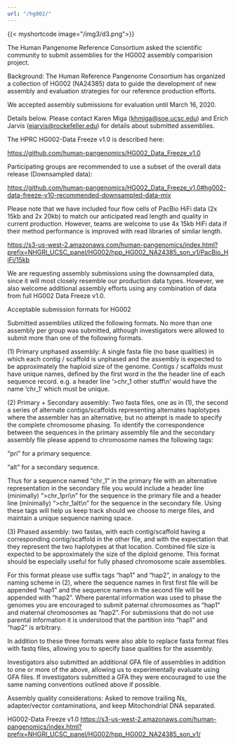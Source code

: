 ```yaml
---
url: "/hg002/"
---
```

{{< myshortcode image="/img3/d3.png">}}

The Human Pangenome Reference Consortium asked the scientific community to submit assemblies for the HG002 assembly comparision project.

Background: The Human Reference Pangenome Consortium has organized a collection of HG002 (NA24385) data to guide the development of new assembly and evaluation strategies for our reference production efforts.

We accepted assembly submissions for evaluation until March 16, 2020.

Details below.  Please contact Karen Miga (khmiga@soe.ucsc.edu) and Erich Jarvis (ejarvis@rockefeller.edu) for details about submitted assemblies.

The HPRC HG002-Data Freeze v1.0 is described here: 

https://github.com/human-pangenomics/HG002_Data_Freeze_v1.0

Participating groups are recommended to use a subset of the overall data release (Downsampled data):

https://github.com/human-pangenomics/HG002_Data_Freeze_v1.0#hg002-data-freeze-v10-recommended-downsampled-data-mix

Please note that we have included four flow cells of PacBio HiFi data (2x 15kb and 2x 20kb) to match our anticipated read length and quality in current production. However, teams are welcome to use 4x 15kb HiFi data if their method performance is improved with read libraries of similar length.

https://s3-us-west-2.amazonaws.com/human-pangenomics/index.html?prefix=NHGRI_UCSC_panel/HG002/hpp_HG002_NA24385_son_v1/PacBio_HiFi/15kb

We are requesting assembly submissions using the downsampled data, since it will most closely resemble our production data types. However, we also welcome additional assembly efforts using any combination of data from full HG002 Data Freeze v1.0.

Acceptable submission formats for HG002

Submitted assemblies utilized the following formats. No more than one assembly per group was submitted, although investigators were allowed to submit more than one of the following formats.

(1) Primary unphased assembly: A single fasta file (no base qualities) in which each contig / scaffold is unphased and the assembly is expected to be approximately the haploid size of the genome. Contigs / scaffolds must have unique names, defined by the first word in the the header line of each sequence record. e.g. a header line ‘>chr_1 other stuff\n’ would have the name ‘chr_1’ which must be unique.

(2) Primary + Secondary assembly: Two fasta files, one as in (1), the second a series of alternate contigs/scaffolds representing alternates haplotypes where the assembler has an alternative, but no attempt is made to specify the complete chromosome phasing. To identify the correspondence between the sequences in the primary assembly file and the secondary assembly file please append to chromosome names the following tags:

“pri” for a primary sequence.

“alt” for a secondary sequence.

Thus for a sequence named “chr_1” in the primary file with an alternative representation in the secondary file you would include a header line (minimally) “>chr_1pri\n” for the sequence in the primary file and a header line (minimally) “>chr_1alt\n” for the sequence in the secondary file. Using these tags will help us keep track should we choose to merge files, and maintain a unique sequence naming space. 

(3) Phased assembly: two fastas, with each contig/scaffold having a corresponding contig/scaffold in the other file, and with the expectation that they represent the two haplotypes at that location. Combined file size is expected to be approximately the size of the diploid genome. This format should be especially useful for fully phased chromosome scale assemblies.

For this format please use suffix tags “hap1” and “hap2”, in analogy to the naming scheme in (2), where the sequence names in first first file will be appended “hap1” and the sequence names in the second file will be appended with “hap2”. Where parental information was used to phase the genomes you are encouraged to submit paternal chromosomes as “hap1” and maternal chromosomes as “hap2”. For submissions that do not use parental information it is understood that the partition into “hap1” and “hap2” is arbitrary.

In addition to these three formats were also able to replace fasta format files with fastq files, allowing you to specify base qualities for the assembly.

Investigators also submitted an additional GFA file of assemblies in addition to one or more of the above, allowing us to experimentally evaluate using GFA files. If investigators submitted a GFA they were encouraged to use the same naming conventions outlined above if possible.

Assembly quality considerations: Asked to remove trailing Ns, adapter/vector contaminations, and keep Mitochondrial DNA separated.

HG002-Data Freeze v1.0 https://s3-us-west-2.amazonaws.com/human-pangenomics/index.html?prefix=NHGRI_UCSC_panel/HG002/hpp_HG002_NA24385_son_v1/
